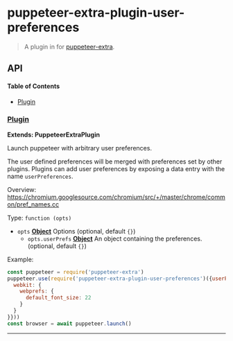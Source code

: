# puppeteer-extra-plugin-user-preferences

> A plugin in for [puppeteer-extra](https://github.com/berstend/puppeteer-extra).

## API

<!-- Generated by documentation.js. Update this documentation by updating the source code. -->

#### Table of Contents

-   [Plugin](#plugin)

### [Plugin](https://github.com/berstend/puppeteer-extra/blob/642c58af88a8b2b8e1410541da02498696625113/packages/puppeteer-extra-plugin-user-preferences/index.js#L30-L73)

**Extends: PuppeteerExtraPlugin**

Launch puppeteer with arbitrary user preferences.

The user defined preferences will be merged with preferences set by other plugins.
Plugins can add user preferences by exposing a data entry with the name `userPreferences`.

Overview:
<https://chromium.googlesource.com/chromium/src/+/master/chrome/common/pref_names.cc>

Type: `function (opts)`

-   `opts` **[Object](https://developer.mozilla.org/docs/Web/JavaScript/Reference/Global_Objects/Object)** Options (optional, default `{}`)
    -   `opts.userPrefs` **[Object](https://developer.mozilla.org/docs/Web/JavaScript/Reference/Global_Objects/Object)** An object containing the preferences. (optional, default `{}`)

Example:

```javascript
const puppeteer = require('puppeteer-extra')
puppeteer.use(require('puppeteer-extra-plugin-user-preferences')({userPrefs: {
  webkit: {
    webprefs: {
      default_font_size: 22
    }
  }
}}))
const browser = await puppeteer.launch()
```

* * *
